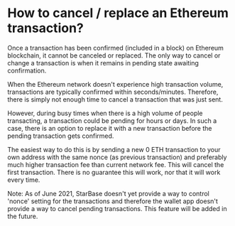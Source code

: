 # How to cancel / replace an Ethereum transaction?

Once a transaction has been confirmed (included in a block) on Ethereum blockchain, it cannot be canceled or replaced. The only way to cancel or change a transaction is when it remains in pending state awaiting confirmation.

When the Ethereum network doesn't experience high transaction volume, transactions are typically confirmed within seconds/minutes. Therefore, there is simply not enough time to cancel a transaction that was just sent.

However, during busy times when there is a high volume of people transacting, a transaction could be pending for hours or days. In such a case, there is an option to replace it with a new transaction before the pending transaction gets confirmed.

The easiest way to do this is by sending a new 0 ETH transaction to your own address with the same nonce (as previous transaction) and preferably much higher transaction fee than current network fee. This will cancel the first transaction. There is no guarantee this will work, nor that it will work every time.

Note: As of June 2021, StarBase doesn't yet provide a way to control 'nonce' setting for the transactions and therefore the wallet app doesn't provide a way to cancel pending transactions. This feature will be added in the future.

